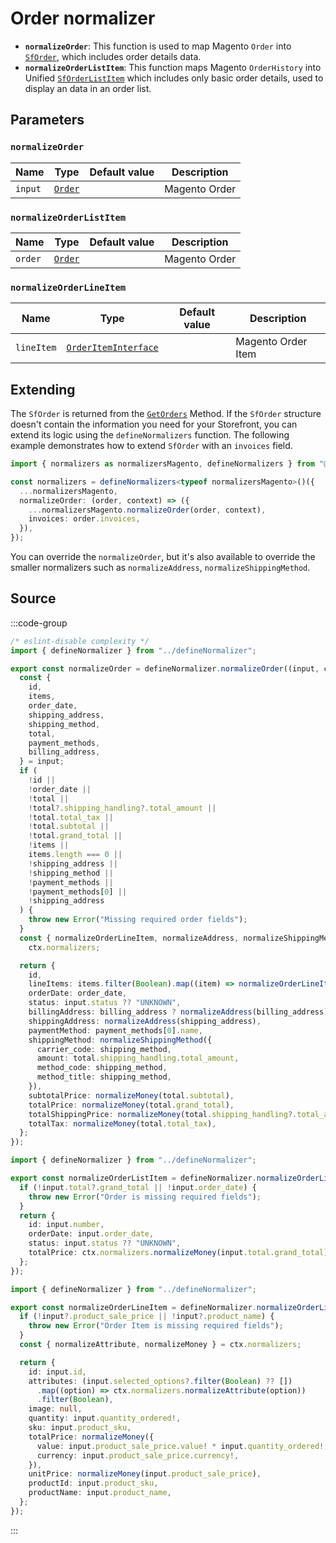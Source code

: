 # Order normalizer

- **`normalizeOrder`**: This function is used to map Magento `Order` into [`SfOrder`](/unified-data-layer/unified-data-model#sforder), which includes order details data.
- **`normalizeOrderListItem`**: This function maps Magento `OrderHistory` into Unified [`SfOrderListItem`](/unified-data-layer/unified-data-model#sforderlistitem) which includes only basic order details, used to display an data in an order list.

## Parameters

### `normalizeOrder`

| Name    | Type                                                                                    | Default value | Description   |
| ------- | --------------------------------------------------------------------------------------- | ------------- | ------------- |
| `input` | [`Order`](https://docs.alokai.com/integrations/magento/api/magento-types/CustomerOrder) |               | Magento Order |

### `normalizeOrderListItem`

| Name    | Type                                                                                    | Default value | Description   |
| ------- | --------------------------------------------------------------------------------------- | ------------- | ------------- |
| `order` | [`Order`](https://docs.alokai.com/integrations/magento/api/magento-types/CustomerOrder) |               | Magento Order |

### `normalizeOrderLineItem`

| Name       | Type                                                                                                      | Default value | Description        |
| ---------- | --------------------------------------------------------------------------------------------------------- | ------------- | ------------------ |
| `lineItem` | [`OrderItemInterface`](https://docs.alokai.com/integrations/magento/api/magento-types/OrderItemInterface) |               | Magento Order Item |

## Extending

The `SfOrder` is returned from the [`GetOrders`](/unified-data-layer/unified-methods/customer#getorders) Method. If the `SfOrder` structure doesn't contain the information you need for your Storefront, you can extend its logic using the `defineNormalizers` function. The following example demonstrates how to extend `SfOrder` with an `invoices` field.

```ts
import { normalizers as normalizersMagento, defineNormalizers } from "@vsf-enterprise/unified-api-magento";

const normalizers = defineNormalizers<typeof normalizersMagento>()({
  ...normalizersMagento,
  normalizeOrder: (order, context) => ({
    ...normalizersMagento.normalizeOrder(order, context),
    invoices: order.invoices,
  }),
});
```

You can override the `normalizeOrder`, but it's also available to override the smaller normalizers such as `normalizeAddress`, `normalizeShippingMethod`.

## Source

:::code-group
```ts [order.ts]
/* eslint-disable complexity */
import { defineNormalizer } from "../defineNormalizer";

export const normalizeOrder = defineNormalizer.normalizeOrder((input, ctx) => {
  const {
    id,
    items,
    order_date,
    shipping_address,
    shipping_method,
    total,
    payment_methods,
    billing_address,
  } = input;
  if (
    !id ||
    !order_date ||
    !total ||
    !total?.shipping_handling?.total_amount ||
    !total.total_tax ||
    !total.subtotal ||
    !total.grand_total ||
    !items ||
    items.length === 0 ||
    !shipping_address ||
    !shipping_method ||
    !payment_methods ||
    !payment_methods[0] ||
    !shipping_address
  ) {
    throw new Error("Missing required order fields");
  }
  const { normalizeOrderLineItem, normalizeAddress, normalizeShippingMethod, normalizeMoney } =
    ctx.normalizers;

  return {
    id,
    lineItems: items.filter(Boolean).map((item) => normalizeOrderLineItem(item)) ?? [],
    orderDate: order_date,
    status: input.status ?? "UNKNOWN",
    billingAddress: billing_address ? normalizeAddress(billing_address) : null,
    shippingAddress: normalizeAddress(shipping_address),
    paymentMethod: payment_methods[0].name,
    shippingMethod: normalizeShippingMethod({
      carrier_code: shipping_method,
      amount: total.shipping_handling.total_amount,
      method_code: shipping_method,
      method_title: shipping_method,
    }),
    subtotalPrice: normalizeMoney(total.subtotal),
    totalPrice: normalizeMoney(total.grand_total),
    totalShippingPrice: normalizeMoney(total.shipping_handling?.total_amount),
    totalTax: normalizeMoney(total.total_tax),
  };
});
```
```ts [orderListItem.ts]
import { defineNormalizer } from "../defineNormalizer";

export const normalizeOrderListItem = defineNormalizer.normalizeOrderListItem((input, ctx) => {
  if (!input.total?.grand_total || !input.order_date) {
    throw new Error("Order is missing required fields");
  }
  return {
    id: input.number,
    orderDate: input.order_date,
    status: input.status ?? "UNKNOWN",
    totalPrice: ctx.normalizers.normalizeMoney(input.total.grand_total),
  };
});
```
```ts [orderLineItem.ts]
import { defineNormalizer } from "../defineNormalizer";

export const normalizeOrderLineItem = defineNormalizer.normalizeOrderLineItem((input, ctx) => {
  if (!input?.product_sale_price || !input?.product_name) {
    throw new Error("Order Item is missing required fields");
  }
  const { normalizeAttribute, normalizeMoney } = ctx.normalizers;

  return {
    id: input.id,
    attributes: (input.selected_options?.filter(Boolean) ?? [])
      .map((option) => ctx.normalizers.normalizeAttribute(option))
      .filter(Boolean),
    image: null,
    quantity: input.quantity_ordered!,
    sku: input.product_sku,
    totalPrice: normalizeMoney({
      value: input.product_sale_price.value! * input.quantity_ordered!,
      currency: input.product_sale_price.currency!,
    }),
    unitPrice: normalizeMoney(input.product_sale_price),
    productId: input.product_sku,
    productName: input.product_name,
  };
});
```
:::
